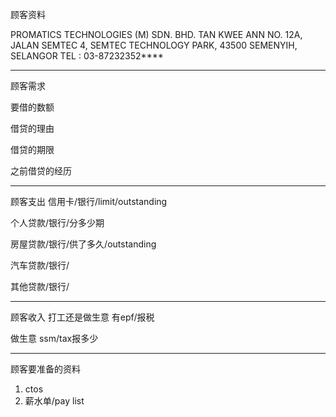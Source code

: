 顾客资料

PROMATICS TECHNOLOGIES (M) SDN. BHD. TAN KWEE ANN NO. 12A, JALAN SEMTEC 4, SEMTEC TECHNOLOGY PARK, 43500 SEMENYIH, SELANGOR TEL : 03-87232352****

-----------------
顾客需求


要借的数额

借贷的理由

借贷的期限

之前借贷的经历


--------------
顾客支出
信用卡/银行/limit/outstanding


个人贷款/银行/分多少期

房屋贷款/银行/供了多久/outstanding

汽车贷款/银行/


其他贷款/银行/

-----------
顾客收入
打工还是做生意
有epf/报税

做生意 ssm/tax报多少

-------
顾客要准备的资料
1. ctos
2. 薪水单/pay list





